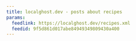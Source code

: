 ```yaml
---
title: localghost.dev - posts about recipes
params:
  feedlink: https://localghost.dev/recipes.xml
  feedid: 9f5d861d017abe84949349809430a400
---
```

